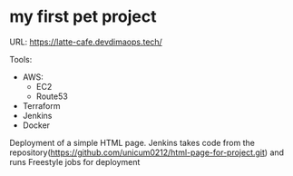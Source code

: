 # my first pet project
URL: https://latte-cafe.devdimaops.tech/

Tools:
  - AWS:
    - EC2
    - Route53
  - Terraform
  - Jenkins
  - Docker

Deployment of a simple HTML page. Jenkins takes code from the repository(https://github.com/unicum0212/html-page-for-project.git) and runs Freestyle jobs for deployment
